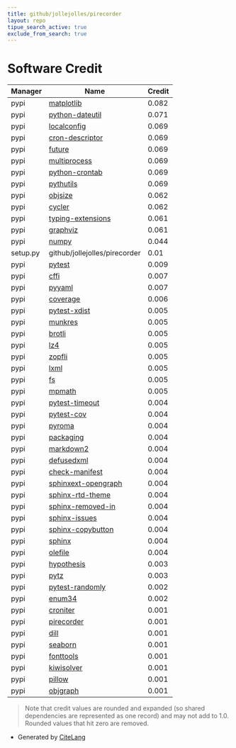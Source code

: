 ```yaml
---
title: github/jollejolles/pirecorder
layout: repo
tipue_search_active: true
exclude_from_search: true
---
```

# Software Credit

|Manager|Name|Credit|
|-------|----|------|
|pypi|[matplotlib](https://matplotlib.org)|0.082|
|pypi|[python-dateutil](https://github.com/dateutil/dateutil)|0.071|
|pypi|[localconfig](https://github.com/maxzheng/localconfig)|0.069|
|pypi|[cron-descriptor](https://github.com/Salamek/cron-descriptor)|0.069|
|pypi|[future](https://python-future.org)|0.069|
|pypi|[multiprocess](https://github.com/uqfoundation/multiprocess)|0.069|
|pypi|[python-crontab](https://gitlab.com/doctormo/python-crontab/)|0.069|
|pypi|[pythutils](https://github.com/JolleJolles)|0.069|
|pypi|[objsize](https://github.com/liran-funaro/objsize)|0.062|
|pypi|[cycler](https://github.com/matplotlib/cycler)|0.062|
|pypi|[typing-extensions](https://pypi.org/project/typing-extensions)|0.061|
|pypi|[graphviz](https://pypi.org/project/graphviz)|0.061|
|pypi|[numpy](https://www.numpy.org)|0.044|
|setup.py|github/jollejolles/pirecorder|0.01|
|pypi|[pytest](https://pypi.org/project/pytest)|0.009|
|pypi|[cffi](https://pypi.org/project/cffi)|0.007|
|pypi|[pyyaml](https://pyyaml.org/)|0.007|
|pypi|[coverage](https://pypi.org/project/coverage)|0.006|
|pypi|[pytest-xdist](https://pypi.org/project/pytest-xdist)|0.005|
|pypi|[munkres](https://software.clapper.org/munkres/)|0.005|
|pypi|[brotli](https://github.com/google/brotli)|0.005|
|pypi|[lz4](https://github.com/python-lz4/python-lz4)|0.005|
|pypi|[zopfli](https://pypi.org/project/zopfli)|0.005|
|pypi|[lxml](https://pypi.org/project/lxml)|0.005|
|pypi|[fs](https://pypi.org/project/fs)|0.005|
|pypi|[mpmath](https://pypi.org/project/mpmath)|0.005|
|pypi|[pytest-timeout](https://pypi.org/project/pytest-timeout)|0.004|
|pypi|[pytest-cov](https://pypi.org/project/pytest-cov)|0.004|
|pypi|[pyroma](https://pypi.org/project/pyroma)|0.004|
|pypi|[packaging](https://pypi.org/project/packaging)|0.004|
|pypi|[markdown2](https://pypi.org/project/markdown2)|0.004|
|pypi|[defusedxml](https://pypi.org/project/defusedxml)|0.004|
|pypi|[check-manifest](https://pypi.org/project/check-manifest)|0.004|
|pypi|[sphinxext-opengraph](https://pypi.org/project/sphinxext-opengraph)|0.004|
|pypi|[sphinx-rtd-theme](https://pypi.org/project/sphinx-rtd-theme)|0.004|
|pypi|[sphinx-removed-in](https://pypi.org/project/sphinx-removed-in)|0.004|
|pypi|[sphinx-issues](https://pypi.org/project/sphinx-issues)|0.004|
|pypi|[sphinx-copybutton](https://pypi.org/project/sphinx-copybutton)|0.004|
|pypi|[sphinx](https://pypi.org/project/sphinx)|0.004|
|pypi|[olefile](https://pypi.org/project/olefile)|0.004|
|pypi|[hypothesis](https://pypi.org/project/hypothesis)|0.003|
|pypi|[pytz](https://pypi.org/project/pytz)|0.003|
|pypi|[pytest-randomly](https://pypi.org/project/pytest-randomly)|0.002|
|pypi|[enum34](https://pypi.org/project/enum34)|0.002|
|pypi|[croniter](http://github.com/kiorky/croniter)|0.001|
|pypi|[pirecorder](https://github.com/jollejolles)|0.001|
|pypi|[dill](https://github.com/uqfoundation/dill)|0.001|
|pypi|[seaborn](https://seaborn.pydata.org)|0.001|
|pypi|[fonttools](http://github.com/fonttools/fonttools)|0.001|
|pypi|[kiwisolver](https://github.com/nucleic/kiwi)|0.001|
|pypi|[pillow](https://python-pillow.org)|0.001|
|pypi|[objgraph](https://mg.pov.lt/objgraph/)|0.001|


> Note that credit values are rounded and expanded (so shared dependencies are represented as one record) and may not add to 1.0. Rounded values that hit zero are removed.


- Generated by [CiteLang](https://github.com/vsoch/citelang)

